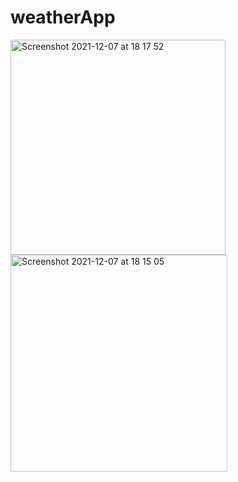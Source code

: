 # weatherApp
<img width="344" alt="Screenshot 2021-12-07 at 18 17 52" src="https://user-images.githubusercontent.com/85104423/145076658-0f061375-514f-484e-8cae-0374f14a526f.png"><img width="347" alt="Screenshot 2021-12-07 at 18 15 05" src="https://user-images.githubusercontent.com/85104423/145076692-ac983caa-388b-42d2-87b5-6cf2efb79889.png">






